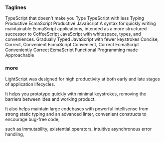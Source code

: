 
### Taglines
TypeScript that doesn't make you Type
TypeScript with less Typing
Productive EcmaScript
Productive JavaScript
A syntax for quickly writing maintainable EcmaScript applications, intended as a more structured successor to CoffeeScript
JavaScript with whitespace, types, and conveniences.
Gradually Typed JavaScript with fewer keystrokes
Concise, Correct, Convenient EcmaScript
Convenient, Correct EcmaScript
Conveniently Correct EcmaScript
Functional Programming made Approachable


### more

LightScript was designed for high productivity at both early and late stages of application lifecycles.

It helps you prototype quickly with minimal keystrokes, removing the barriers between idea and working product.

It also helps maintain large codebases with powerful intellisense from strong static typing and an advanced linter, convenient constructs to encourage bug-free code, 

such as immutability, existential operators, intuitive asynchronous error handling, 
